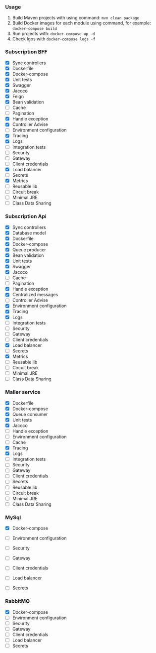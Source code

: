 
### Usage
1. Build Maven projects with using command: `mvn clean package`
3. Build Docker images for each module using command, for example: `docker-compose build`
4. Run projects with: `docker-compose up -d`
6. Check lgos with `docker-compose logs -f`
### Subscription BFF

- [x] Sync controllers
- [x] Dockerfile
- [x] Docker-compose
- [X] Unit tests
- [x] Swagger
- [x] Jacoco
- [x] Feign
- [x] Bean validation
- [ ] Cache
- [ ] Pagination
- [X] Handle exception
- [X] Controller Advise
- [ ] Environment configuration
- [X] Tracing
- [X] Logs
- [ ] Integration tests
- [ ] Security
- [ ] Gateway
- [ ] Client credentials
- [X] Load balancer
- [ ] Secrets
- [x] Metrics 
- [ ] Reusable lib
- [ ] Circuit break
- [ ] Minimal JRE
- [ ] Class Data Sharing

### Subscription Api

- [x] Sync controllers
- [x] Database model
- [x] Dockerfile
- [x] Docker-compose
- [x] Queue producer
- [x] Bean validation
- [X] Unit tests
- [x] Swagger
- [x] Jacoco
- [ ] Cache
- [ ] Pagination
- [X] Handle exception
- [X] Centralized messages
- [ ] Controller Advise
- [X] Environment configuration
- [X] Tracing
- [X] Logs
- [ ] Integration tests
- [ ] Security
- [ ] Gateway
- [ ] Client credentials
- [x] Load balancer
- [ ] Secrets
- [x] Metrics 
- [ ] Reusable lib
- [ ] Circuit break
- [ ] Minimal JRE
- [ ] Class Data Sharing

### Mailer service

- [x] Dockerfile
- [x] Docker-compose
- [x] Queue consumer
- [X] Unit tests
- [x] Jacoco
- [ ] Handle exception
- [ ] Environment configuration
- [ ] Cache
- [X] Tracing
- [X] Logs
- [ ] Integration tests
- [ ] Security
- [ ] Gateway
- [ ] Client credentials
- [ ] Secrets
- [ ] Reusable lib
- [ ] Circuit break
- [ ] Minimal JRE
- [ ] Class Data Sharing

### MySql

- [x] Docker-compose
- [ ] Environment configuration
- [ ] Security
- [ ] Gateway
- [ ] Client credentials
- [ ] Load balancer
- [ ] Secrets


### RabbitMQ

- [x] Docker-compose
- [ ] Environment configuration
- [ ] Security
- [ ] Gateway
- [ ] Client credentials
- [ ] Load balancer
- [ ] Secrets
